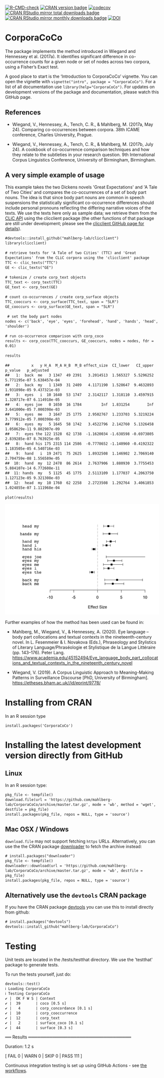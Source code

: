 [![R-CMD-check](https://github.com/mahlberg-lab/CorporaCoCo/workflows/R-CMD-check/badge.svg)](https://github.com/mahlberg-lab/CorporaCoCo/actions)
[![CRAN version badge](https://img.shields.io/cran/v/CorporaCoCo.svg)](https://cran.r-project.org/package=CorporaCoCo)
[![codecov](https://codecov.io/gh/mahlberg-lab/CorporaCoCo/branch/master/graph/badge.svg)](https://codecov.io/gh/mahlberg-lab/CorporaCoCo)
[![CRAN RStudio mirror total downloads badge](https://cranlogs.r-pkg.org/badges/grand-total/CorporaCoCo?color=001577)](https://cran.r-project.org/package=CorporaCoCo)
[![CRAN RStudio mirror monthly downloads badge](https://cranlogs.r-pkg.org/badges/CorporaCoCo?color=001577)](https://cran.r-project.org/package=CorporaCoCo)
[![DOI](https://zenodo.org/badge/DOI/10.5281/zenodo.1174881.svg)](https://doi.org/10.5281/zenodo.1174881)
  
CorporaCoCo
===========

The package implements the method introduced in Wiegand and Hennessey et al. (2017a). It identifies significant difference in co-occurrence counts for a given node or set of nodes across two corpora, using a Fisher’s Exact test.

A good place to start is the ‘Introduction to CorporaCoCo’ vignette. You can open the vignette with `vignette("intro", package = "CorporaCoCo")`. For a list of all documentation use `library(help="CorporaCoCo")`. For updates on development versions of the package and documentation, please watch this GitHub page.

References
----------
* Wiegand, V., Hennessey, A., Tench, C. R., & Mahlberg, M. (2017a, May 24). Comparing co-occurrences between corpora. 38th ICAME conference, Charles University, Prague.

*	Wiegand, V., Hennessey, A., Tench, C. R., & Mahlberg, M. (2017b, July 24). A cookbook of co-occurrence comparison techniques and how they relate to the subtleties in your research question. 9th International Corpus Linguistics Conference, University of Birmingham, Birmingham.


A very simple example of usage
------------------------------

This example takes the two Dickens novels 'Great Expectations' and 'A Tale of Two Cities' and compares the co-occurrences of a set of body part nouns. The idea is that since body part nouns are common in speech suspensions the statistically significant co-occurrence differences should include personal pronouns reflecting the differing narrative voices of the texts. We use the texts here only as sample data; we retrieve them from the [CLiC API](https://clic.readthedocs.io/en/latest/advanced/api_usage.html) using the clicclient package (the other functions of that package are still under development; please see the [clicclient GitHub page for details](https://github.com/mahlberg-lab/clicclient)). 

    #devtools::install_github("mahlberg-lab/clicclient")
    library(clicclient)
    
    # retrieve texts for 'A Tale of two Cities' (TTC) and 'Great Expectations' from the CLiC corpora using the 'clicclient' package
    TTC <- clic_texts("TTC")
    GE <- clic_texts("GE")

    # tokenize / create corp_text objects
    TTC_text <- corp_text(TTC)
    GE_text <- corp_text(GE)

    # count co-occurrences / create corp_surface objects
    TTC_cooccurs <- corp_surface(TTC_text, span = "5LR")
    GE_cooccurs <- corp_surface(GE_text, span = "5LR")

     # set the body part nodes
    nodes <- c('back', 'eye', 'eyes', 'forehead', 'hand', 'hands', 'head', 'shoulder')
  
    # run co-occurrence comparison with corp_coco
    results <- corp_coco(TTC_cooccurs, GE_cooccurs, nodes = nodes, fdr = 0.01)
    
    results

    ##          x   y H_A  M_A H_B  M_B effect_size  CI_lower   CI_upper      p_value   p_adjusted
    ##   1:  back  me   3 1347  49 2391   3.2014513  1.565327  5.5296252 5.771195e-07 5.638457e-04
    ##   2:  back  my   1 1349  31 2409   4.1171190  1.528647  9.4632893 1.931898e-05 9.437321e-03
    ##   3:  eyes   i  10 1640  53 1747   2.3142117  1.318110  3.4597915 1.320717e-07 6.114918e-05
    ##   4:  eyes joe   0 1650  16 1784         Inf  1.831254        Inf 3.641000e-05 7.000398e-03
    ##   5:  eyes  me   3 1647  25 1775   2.9502767  1.233703  5.3219224 3.779912e-05 7.000398e-03
    ##   6:  eyes  my   5 1645  58 1742   3.4522796  2.142760  5.1326458 1.058629e-11 9.802907e-09
    ##   7:  eyes the 122 1528  62 1738  -1.1620034 -1.638598 -0.6973805 2.839285e-07 8.763925e-05
    ##   8:  hand his 175 2315 114 2586  -0.7778652 -1.140960 -0.4192322 1.183505e-05 4.540716e-03
    ##   9:  hand   i  19 2471  75 2625   1.8932508  1.146902  2.7069140 2.704759e-08 1.556589e-05
    ##  10:  hand  my  12 2478  86 2614   2.7637906  1.880930  3.7755453 5.884107e-14 6.772608e-11
    ##  11: hands  my   5 1125  45 1775   2.5113109  1.177037  4.2063750 1.127123e-05 9.321308e-03
    ##  12:  head  my  10 1760  62 2258   2.2723508  1.292764  3.4061853 1.024855e-07 1.111968e-04
    
    plot(results)

![Plot of example results.](tools/readme_image_01.png)

Further examples of how the method has been used can be found in:

* Mahlberg, M., Wiegand, V., & Hennessey, A. (2020). Eye language – body part collocations and textual contexts in the nineteenth-century novel. In L. Fesenmeier & I. Novakova (Eds.), Phraseology and Stylistics of Literary Language/Phraséologie et Stylistique de la Langue Littéraire (pp. 143–176). Peter Lang. https://www.academia.edu/45152494/Eye_language_body_part_collocations_and_textual_contexts_in_the_nineteenth_century_novel

* Wiegand, V. (2019). A Corpus Linguistic Approach to Meaning-Making Patterns in Surveillance Discourse [PhD, University of Birmingham]. https://etheses.bham.ac.uk//id/eprint/9778/

Installing from CRAN
====================

In an R session type

    install.packages('CorporaCoCo')

Installing the latest development version directly from GitHub
==============================================================

Linux
-----

In an R session type:

    pkg_file <- tempfile()
    download.file(url = 'https://github.com/mahlberg-lab/CorporaCoCo/archive/master.tar.gz', mode = 'wb', method = 'wget', destfile = pkg_file)
    install.packages(pkg_file, repos = NULL, type = 'source')

Mac OSX / Windows
-----------------

``download.file`` may not support fetching ``https`` URLs. Alternatively, you
can use the the CRAN package [downloader](https://CRAN.R-project.org/package=downloader)
to fetch the archive instead:

    # install.packages("downloader")
    pkg_file <- tempfile()
    downloader::download(url = 'https://github.com/mahlberg-lab/CorporaCoCo/archive/master.tar.gz', mode = 'wb', destfile = pkg_file)
    install.packages(pkg_file, repos = NULL, type = 'source')

Alternatively use the `devtools` CRAN package
---------------------------------------------

If you have the CRAN package [devtools](https://CRAN.R-project.org/package=devtools)
you can use this to install directly from github:

    # install.packages("devtools")
    devtools::install_github("mahlberg-lab/CorporaCoCo")

Testing
=======

Unit tests are located in the /tests/testthat directory. We use the 'testthat' package to generate tests.

To run the tests yourself, just do:

```
devtools::test()
ℹ Loading CorporaCoCo
ℹ Testing CorporaCoCo
✔ |  OK F W S | Context
✔ |  39       | coco [0.5 s]
✔ |   4       | corp_concordance [0.1 s]
✔ |  10       | corp_cooccurrence
✔ |  12       | corp_text
✔ |   2       | surface_coco [0.1 s]
✔ |  44       | surface [0.3 s]
```

══ Results ══════════════════════════════════

Duration: 1.2 s

[ FAIL 0 | WARN 0 | SKIP 0 | PASS 111 ]


Continuous integration testing is set up using GitHub Actions - see [the workflows](/.github/workflows).

